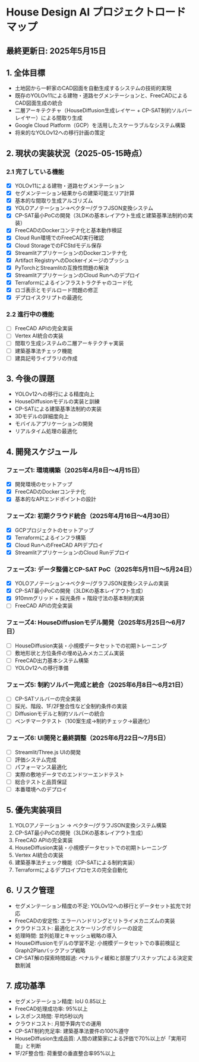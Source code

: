 # House Design AI プロジェクトロードマップ
## 最終更新日: 2025年5月15日

## 1. 全体目標
- 土地図から一軒家のCAD図面を自動生成するシステムの技術的実現
- 既存のYOLOv11による建物・道路セグメンテーションと、FreeCADによるCAD図面生成の統合
- 二層アーキテクチャ（HouseDiffusion生成レイヤー + CP-SAT制約ソルバーレイヤー）による間取り生成
- Google Cloud Platform（GCP）を活用したスケーラブルなシステム構築
- 将来的なYOLOv12への移行計画の策定

## 2. 現状の実装状況（2025-05-15時点）
### 2.1 完了している機能
- [x] YOLOv11による建物・道路セグメンテーション
- [x] セグメンテーション結果からの建築可能エリア計算
- [x] 基本的な間取り生成アルゴリズム
- [x] YOLOアノテーション→ベクター/グラフJSON変換システム
- [x] CP-SAT最小PoCの開発（3LDKの基本レイアウト生成と建築基準法制約の実装）
- [x] FreeCADのDockerコンテナ化と基本動作検証
- [x] Cloud Run環境でのFreeCAD実行確認
- [x] Cloud StorageでのFCStdモデル保存
- [x] StreamlitアプリケーションのDockerコンテナ化
- [x] Artifact RegistryへのDockerイメージのプッシュ
- [x] PyTorchとStreamlitの互換性問題の解決
- [x] StreamlitアプリケーションのCloud Runへのデプロイ
- [x] Terraformによるインフラストラクチャのコード化
- [x] ロゴ表示とモデルロード問題の修正
- [x] デプロイスクリプトの最適化

### 2.2 進行中の機能
- [ ] FreeCAD APIの完全実装
- [ ] Vertex AI統合の実装
- [ ] 間取り生成システムの二層アーキテクチャ実装
- [ ] 建築基準法チェック機能
- [ ] 建具記号ライブラリの作成

## 3. 今後の課題
- YOLOv12への移行による精度向上
- HouseDiffusionモデルの実装と訓練
- CP-SATによる建築基準法制約の実装
- 3Dモデルの詳細度向上
- モバイルアプリケーションの開発
- リアルタイム処理の最適化

## 4. 開発スケジュール
### フェーズ1: 環境構築（2025年4月8日〜4月15日）
- [x] 開発環境のセットアップ
- [x] FreeCADのDockerコンテナ化
- [x] 基本的なAPIエンドポイントの設計

### フェーズ2: 初期クラウド統合（2025年4月16日〜4月30日）
- [x] GCPプロジェクトのセットアップ
- [x] Terraformによるインフラ構築
- [x] Cloud RunへのFreeCAD APIデプロイ
- [x] StreamlitアプリケーションのCloud Runデプロイ

### フェーズ3: データ整備とCP-SAT PoC（2025年5月11日〜5月24日）
- [x] YOLOアノテーション→ベクター/グラフJSON変換システムの実装
- [x] CP-SAT最小PoCの開発（3LDKの基本レイアウト生成）
- [x] 910mmグリッド + 採光条件 + 階段寸法の基本制約実装
- [ ] FreeCAD APIの完全実装

### フェーズ4: HouseDiffusionモデル開発（2025年5月25日〜6月7日）
- [ ] HouseDiffusion実装・小規模データセットでの初期トレーニング
- [ ] 敷地形状と方位条件の埋め込みメカニズム実装
- [ ] FreeCAD出力基本システム構築
- [ ] YOLOv12への移行準備

### フェーズ5: 制約ソルバー完成と統合（2025年6月8日〜6月21日）
- [ ] CP-SATソルバーの完全実装
- [ ] 採光、階段、1F/2F整合性など全制約条件の実装
- [ ] Diffusionモデルと制約ソルバーの統合
- [ ] ベンチマークテスト（100案生成→制約チェック→最適化）

### フェーズ6: UI開発と最終調整（2025年6月22日〜7月5日）
- [ ] Streamlit/Three.js UIの開発
- [ ] 評価システム完成
- [ ] パフォーマンス最適化
- [ ] 実際の敷地データでのエンドツーエンドテスト
- [ ] 総合テストと品質保証
- [ ] 本番環境へのデプロイ

## 5. 優先実装項目
1. YOLOアノテーション → ベクター/グラフJSON変換システム構築
2. CP-SAT最小PoCの開発（3LDKの基本レイアウト生成）
3. FreeCAD APIの完全実装
4. HouseDiffusion実装・小規模データセットでの初期トレーニング
5. Vertex AI統合の実装
6. 建築基準法チェック機能（CP-SATによる制約実装）
7. Terraformによるデプロイプロセスの完全自動化

## 6. リスク管理
- セグメンテーション精度の不足: YOLOv12への移行とデータセット拡充で対応
- FreeCADの安定性: エラーハンドリングとリトライメカニズムの実装
- クラウドコスト: 最適化とスケーリングポリシーの設定
- 処理時間: 並列処理とキャッシュ戦略の導入
- HouseDiffusionモデルの学習不足: 小規模データセットでの事前検証とGraph2Planバックアップ戦略
- CP-SAT解の探索時間超過: ペナルティ緩和と部屋プリスナップによる決定変数削減

## 7. 成功基準
- セグメンテーション精度: IoU 0.85以上
- FreeCAD処理成功率: 95%以上
- レスポンス時間: 平均5秒以内
- クラウドコスト: 月間予算内での運用
- CP-SAT制約充足率: 建築基準法要件の100%遵守
- HouseDiffusion生成品質: 人間の建築家による評価で70%以上が「実用可能」と判断
- 1F/2F整合性: 荷重壁の垂直整合率95%以上